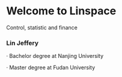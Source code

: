 # Welcome to Linspace
Control, statistic and finance

### Lin Jeffery
· Bachelor degree at Nanjing University

· Master degree at Fudan University
